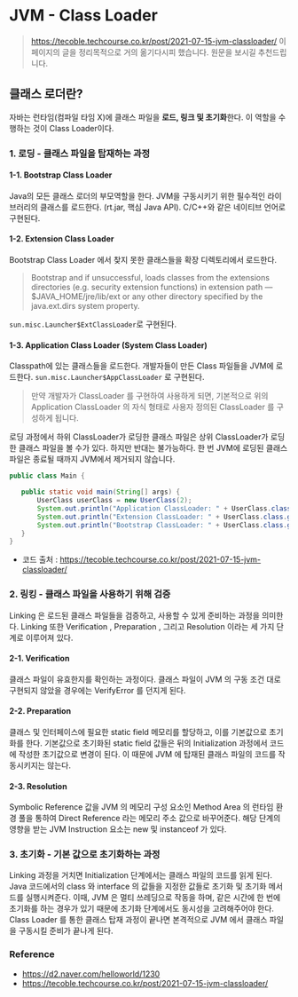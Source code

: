 # JVM - Class Loader

> https://tecoble.techcourse.co.kr/post/2021-07-15-jvm-classloader/ 이 페이지의 글을 정리목적으로 거의 옮기다시피 했습니다. 원문을 보시길 추천드립니다.

## 클래스 로더란?
자바는 런타임(컴파일 타임 X)에 클래스 파일을 **로드, 링크 및 초기화**한다. 이 역할을 수행하는 것이 Class Loader이다.

### 1. 로딩 - 클래스 파일을 탑재하는 과정

#### 1-1. Bootstrap Class Loader

Java의 모든 클래스 로더의 부모역할을 한다. JVM을 구동시키기 위한 필수적인 라이브러리의 클래스를 로드한다. (rt.jar, 핵심 Java API). C/C++와 같은 네이티브 언어로 구현된다.

#### 1-2. Extension Class Loader

Bootstrap Class Loader 에서 찾지 못한 클래스들을 확장 디렉토리에서 로드한다. 
> Bootstrap and if unsuccessful, loads classes from the extensions directories (e.g. security extension functions) in extension path — $JAVA_HOME/jre/lib/ext or any other directory specified by the java.ext.dirs system property.

`sun.misc.Launcher$ExtClassLoader`로 구현된다.

#### 1-3. Application Class Loader (System Class Loader)

Classpath에 있는 클래스들을 로드한다. 개발자들이 만든 Class 파일들을 JVM에 로드한다.
`sun.misc.Launcher$AppClassLoader` 로 구현된다.

> 만약 개발자가 ClassLoader 를 구현하여 사용하게 되면, 기본적으로 위의 Application ClassLoader 의 자식 형태로 사용자 정의된 ClassLoader 를 구성하게 됩니다.

로딩 과정에서 하위 ClassLoader가 로딩한 클래스 파일은 상위 ClassLoader가 로딩한 클래스 파일을 볼 수가 있다. 하지만 반대는 불가능하다.
한 번 JVM에 로딩된 클래스 파일은 종료될 때까지 JVM에서 제거되지 않습니다.

```java
public class Main {

   public static void main(String[] args) {
       UserClass userClass = new UserClass(2);
       System.out.println("Application ClassLoader: " + UserClass.class.getClassLoader());
       System.out.println("Extension ClassLoader: " + UserClass.class.getClassLoader().getParent());
       System.out.println("Bootstrap ClassLoader: " + UserClass.class.getClassLoader().getParent().getParent());
   }
}
```
- 코드 출처 : https://tecoble.techcourse.co.kr/post/2021-07-15-jvm-classloader/


### 2. 링킹 - 클래스 파일을 사용하기 위해 검증

Linking 은 로드된 클래스 파일들을 검증하고, 사용할 수 있게 준비하는 과정을 의미한다. Linking 또한 Verification , Preparation , 그리고 Resolution 이라는 세 가지 단계로 이루어져 있다.

#### 2-1. Verification

클래스 파일이 유효한지를 확인하는 과정이다. 클래스 파일이 JVM 의 구동 조건 대로 구현되지 않았을 경우에는 VerifyError 를 던지게 된다.

#### 2-2. Preparation

클래스 및 인터페이스에 필요한 static field 메모리를 할당하고, 이를 기본값으로 초기화를 한다. 기본값으로 초기화된 static field 값들은 뒤의 Initialization 과정에서 코드에 작성한 초기값으로 변경이 된다. 이 때문에 JVM 에 탑재된 클래스 파일의 코드를 작동시키지는 않는다.

#### 2-3. Resolution

Symbolic Reference 값을 JVM 의 메모리 구성 요소인 Method Area 의 런타임 환경 풀을 통하여 Direct Reference 라는 메모리 주소 값으로 바꾸어준다. 해당 단계의 영향을 받는 JVM Instruction 요소는 new 및 instanceof 가 있다.


### 3. 초기화 - 기본 값으로 초기화하는 과정

Linking 과정을 거치면 Initialization 단계에서는 클래스 파일의 코드를 읽게 된다. Java 코드에서의 class 와 interface 의 값들을 지정한 값들로 초기화 및 초기화 메서드를 실행시켜준다. 이때, JVM 은 멀티 쓰레딩으로 작동을 하며, 같은 시간에 한 번에 초기화를 하는 경우가 있기 때문에 초기화 단계에서도 동시성을 고려해주어야 한다. Class Loader 를 통한 클래스 탑재 과정이 끝나면 본격적으로 JVM 에서 클래스 파일을 구동시킬 준비가 끝나게 된다.



### Reference
- https://d2.naver.com/helloworld/1230
- https://tecoble.techcourse.co.kr/post/2021-07-15-jvm-classloader/